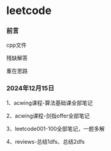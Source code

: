 # leetcode

### 前言

cpp文件

残缺解答

重在思路

### 2024年12月15日

1、acwing课程-算法基础课全部笔记

2、acwing课程-剑指offer全部笔记

3、leetcode001-100全部笔记，一题多解

4、reviews-总结1dfs、总结2dfs
